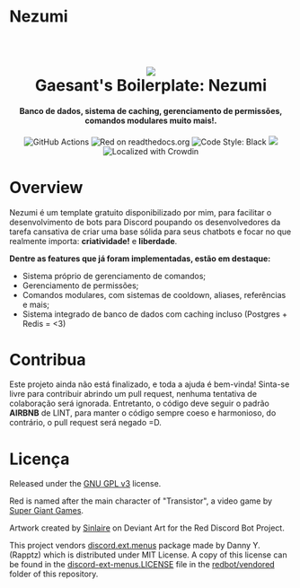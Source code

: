 
 <h1>Nezumi</h1>
<h1 align="center">
  <br>
 <img src="https://i.imgur.com/YhZz1TH.png"</img>
  <br>
  Gaesant's Boilerplate: Nezumi
  <br>
</h1>

<h4 align="center">Banco de dados, sistema de caching, gerenciamento de permissões, comandos modulares muito mais!.</h4>

<p align="center">
    <img src="https://img.shields.io/badge/TypeScript-007ACC?style=for-the-badge&logo=typescript&logoColor=white" alt="GitHub Actions">
    <img src="https://img.shields.io/badge/redis-%23DD0031.svg?&style=for-the-badge&logo=redis&logoColor=white" alt="Red on readthedocs.org">
    <img src="https://img.shields.io/badge/PostgreSQL-316192?style=for-the-badge&logo=postgresql&logoColor=white" alt="Code Style: Black">
    <img src="https://img.shields.io/badge/eslint-3A33D1?style=for-the-badge&logo=eslint&logoColor=white">
    <img src="https://img.shields.io/badge/Discord-7289DA?style=for-the-badge&logo=discord&logoColor=white" alt="Localized with Crowdin">
</p>

# Overview

Nezumi é um template gratuito disponibilizado por mim, para facilitar o desenvolvimento de bots para Discord poupando os desenvolvedores da tarefa cansativa de criar uma base sólida para seus chatbots e focar no que realmente importa: **criatividade!** e **liberdade**.  

**Dentre as features que já foram implementadas, estão em destaque:**

- Sistema próprio de gerenciamento de comandos;
- Gerenciamento de permissões;
- Comandos modulares, com sistemas de cooldown, aliases, referências e mais;
- Sistema integrado de banco de dados com caching incluso (Postgres + Redis = <3)

# Contribua

Este projeto ainda não está finalizado, e toda a ajuda é bem-vinda! Sinta-se livre para contribuir abrindo um pull request, nenhuma tentativa de colaboração será ignorada. Entretanto, o código deve seguir o padrão **AIRBNB** de LINT, para manter o código sempre coeso e harmonioso, do contrário, o pull request será negado =D.

# Licença

Released under the [GNU GPL v3](https://www.gnu.org/licenses/gpl-3.0.en.html) license.

Red is named after the main character of "Transistor", a video game by
[Super Giant Games](https://www.supergiantgames.com/games/transistor/).

Artwork created by [Sinlaire](https://sinlaire.deviantart.com/) on Deviant Art for the Red Discord
Bot Project.

This project vendors [discord.ext.menus](https://github.com/Rapptz/discord-ext-menus) package made by Danny Y. (Rapptz) which is distributed under MIT License.
A copy of this license can be found in the [discord-ext-menus.LICENSE](redbot/vendored/discord-ext-menus.LICENSE) file in the [redbot/vendored](redbot/vendored) folder of this repository.

